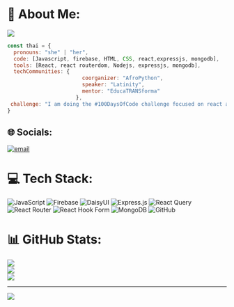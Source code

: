 # 💫 About Me:

<img src="https://encrypted-tbn0.gstatic.com/images?q=tbn:ANd9GcQyh9e2uIO73crkgDzXb8diChHJuFAJmXiFHg&s"/>

```javascript
const thai = {
  pronouns: "she" | "her",
  code: [Javascript, firebase, HTML, CSS, react,expressjs, mongodb],
  tools: [React, react routerdom, Nodejs, expressjs, mongodb],
  techCommunities: {
                        coorganizer: "AfroPython",
                        speaker: "Latinity",
                        mentor: "EducaTRANSforma"
                      },
 challenge: "I am doing the #100DaysOfCode challenge focused on react and Javascript"
}
```

## 🌐 Socials:
[![email](https://img.shields.io/badge/Email-D14836?logo=gmail&logoColor=white)](mailto:shuvrogoswami98@gmail.com) 

# 💻 Tech Stack:
![JavaScript](https://img.shields.io/badge/javascript-%23323330.svg?style=for-the-badge&logo=javascript&logoColor=%23F7DF1E) ![Firebase](https://img.shields.io/badge/firebase-%23039BE5.svg?style=for-the-badge&logo=firebase) ![DaisyUI](https://img.shields.io/badge/daisyui-5A0EF8?style=for-the-badge&logo=daisyui&logoColor=white) ![Express.js](https://img.shields.io/badge/express.js-%23404d59.svg?style=for-the-badge&logo=express&logoColor=%2361DAFB) ![React Query](https://img.shields.io/badge/-React%20Query-FF4154?style=for-the-badge&logo=react%20query&logoColor=white) ![React Router](https://img.shields.io/badge/React_Router-CA4245?style=for-the-badge&logo=react-router&logoColor=white) ![React Hook Form](https://img.shields.io/badge/React%20Hook%20Form-%23EC5990.svg?style=for-the-badge&logo=reacthookform&logoColor=white)  ![MongoDB](https://img.shields.io/badge/MongoDB-%234ea94b.svg?style=for-the-badge&logo=mongodb&logoColor=white) ![GitHub](https://img.shields.io/badge/github-%23121011.svg?style=for-the-badge&logo=github&logoColor=white)
# 📊 GitHub Stats:
![](https://github-readme-stats.vercel.app/api?username=ShuvroGoswami&theme=gruvbox&hide_border=true&include_all_commits=true&count_private=true)<br/>
![](https://nirzak-streak-stats.vercel.app/?user=ShuvroGoswami&theme=gruvbox&hide_border=true)<br/>
![](https://github-readme-stats.vercel.app/api/top-langs/?username=ShuvroGoswami&theme=gruvbox&hide_border=true&include_all_commits=true&count_private=true&layout=compact)

---
[![](https://visitcount.itsvg.in/api?id=ShuvroGoswami&icon=0&color=0)](https://visitcount.itsvg.in)

<!-- Proudly created with GPRM ( https://gprm.itsvg.in ) -->
